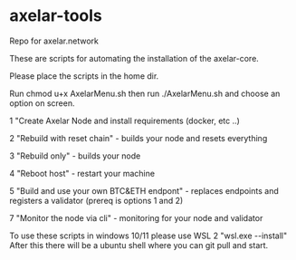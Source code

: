 # axelar-tools
Repo for axelar.network

These are scripts for automating the installation of the axelar-core.

Please place the scripts in the home dir.

Run chmod u+x AxelarMenu.sh then run ./AxelarMenu.sh and choose an option on screen.


1 "Create Axelar Node and install requirements (docker, etc ..)

2 "Rebuild with reset chain" - builds your node and resets everything

3 "Rebuild only" - builds your node

4 "Reboot host" - restart your machine

5 "Build and use your own BTC&ETH endpont" - replaces endpoints and registers a validator (prereq is options 1 and 2)

7 "Monitor the node via cli" - monitoring for your node and validator

To use these scripts in windows 10/11 please use WSL 2
"wsl.exe --install"
After this there will be a ubuntu shell where you can git pull and start.
